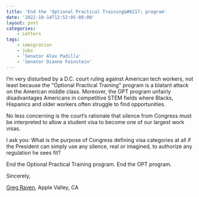 ```yaml
---
title: 'End the ‘Optional Practical Training&#8217; program'
date: '2022-10-14T12:52:05-08:00'
layout: post
categories:
    - Letters
tags:
    - immigration
    - jobs
    - 'Senator Alex Padilla'
    - 'Senator Dianne Feinstein'
---
```


I’m very disturbed by a D.C. court ruling against American tech workers, not least because the "Optional Practical Training" program is a blatant attack on the American middle class. Moreover, the OPT program unfairly disadvantages Americans in competitive STEM fields where Blacks, Hispanics and older workers often struggle to find opportunities.

No less concerning is the court’s rationale that silence from Congress must be interpreted to allow a student visa to become one of our largest work visas.

I ask you: What is the purpose of Congress defining visa categories at all if the President can simply use any silence, real or imagined, to authorize any regulation he sees fit?

End the Optional Practical Training program. End the OPT program.

Sincerely,

[Greg Raven](https://www.gregraven.org/), Apple Valley, CA